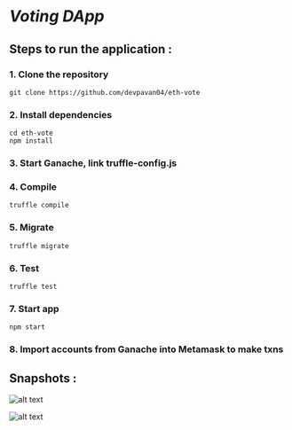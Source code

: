 # **_Voting_ _DApp_**

## Steps to run the application :

### 1. Clone the repository
```
git clone https://github.com/devpavan04/eth-vote
```

### 2. Install dependencies
```
cd eth-vote
npm install
```

### 3. Start Ganache, link truffle-config.js

### 4. Compile
```
truffle compile
```

### 5. Migrate
```
truffle migrate
```

### 6. Test
```
truffle test
```

### 7. Start app
```
npm start
```

### 8. Import accounts from Ganache into Metamask to make txns


## Snapshots :

![alt text](https://github.com/devpavan04/eth-vote/blob/master/markdownImages/admin.jpg?raw=true)

![alt text](https://github.com/devpavan04/eth-vote/blob/master/markdownImages/voter.jpg?raw=true)
